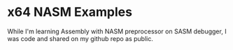 # x64 NASM Examples

While I'm learning Assembly with NASM preprocessor on SASM debugger, I was code and shared on my github repo as public.
